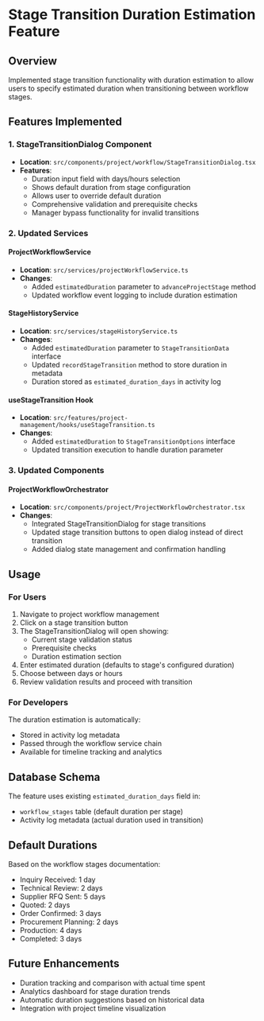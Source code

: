 # Stage Transition Duration Estimation Feature

## Overview
Implemented stage transition functionality with duration estimation to allow users to specify estimated duration when transitioning between workflow stages.

## Features Implemented

### 1. StageTransitionDialog Component
- **Location**: `src/components/project/workflow/StageTransitionDialog.tsx`
- **Features**:
  - Duration input field with days/hours selection
  - Shows default duration from stage configuration
  - Allows user to override default duration
  - Comprehensive validation and prerequisite checks
  - Manager bypass functionality for invalid transitions

### 2. Updated Services

#### ProjectWorkflowService
- **Location**: `src/services/projectWorkflowService.ts`
- **Changes**:
  - Added `estimatedDuration` parameter to `advanceProjectStage` method
  - Updated workflow event logging to include duration estimation

#### StageHistoryService
- **Location**: `src/services/stageHistoryService.ts`
- **Changes**:
  - Added `estimatedDuration` parameter to `StageTransitionData` interface
  - Updated `recordStageTransition` method to store duration in metadata
  - Duration stored as `estimated_duration_days` in activity log

#### useStageTransition Hook
- **Location**: `src/features/project-management/hooks/useStageTransition.ts`
- **Changes**:
  - Added `estimatedDuration` to `StageTransitionOptions` interface
  - Updated transition execution to handle duration parameter

### 3. Updated Components

#### ProjectWorkflowOrchestrator
- **Location**: `src/components/project/ProjectWorkflowOrchestrator.tsx`
- **Changes**:
  - Integrated StageTransitionDialog for stage transitions
  - Updated stage transition buttons to open dialog instead of direct transition
  - Added dialog state management and confirmation handling

## Usage

### For Users
1. Navigate to project workflow management
2. Click on a stage transition button
3. The StageTransitionDialog will open showing:
   - Current stage validation status
   - Prerequisite checks
   - Duration estimation section
4. Enter estimated duration (defaults to stage's configured duration)
5. Choose between days or hours
6. Review validation results and proceed with transition

### For Developers
The duration estimation is automatically:
- Stored in activity log metadata
- Passed through the workflow service chain
- Available for timeline tracking and analytics

## Database Schema
The feature uses existing `estimated_duration_days` field in:
- `workflow_stages` table (default duration per stage)
- Activity log metadata (actual duration used in transition)

## Default Durations
Based on the workflow stages documentation:
- Inquiry Received: 1 day
- Technical Review: 2 days  
- Supplier RFQ Sent: 5 days
- Quoted: 2 days
- Order Confirmed: 3 days
- Procurement Planning: 2 days
- Production: 4 days
- Completed: 3 days

## Future Enhancements
- Duration tracking and comparison with actual time spent
- Analytics dashboard for stage duration trends
- Automatic duration suggestions based on historical data
- Integration with project timeline visualization
